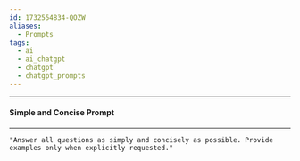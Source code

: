 ```yaml
---
id: 1732554834-QOZW
aliases:
  - Prompts
tags:
  - ai
  - ai_chatgpt
  - chatgpt
  - chatgpt_prompts
---
```


---
#### Simple and Concise Prompt
---
```
"Answer all questions as simply and concisely as possible. Provide examples only when explicitly requested."
```
